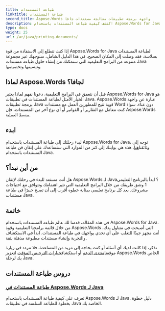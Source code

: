 ```yaml
---
title: طباعة المستندات
linktitle: طباعة المستندات
second_title: Aspose.Words واجهة برمجة تطبيقات معالجة مستندات جافا
description: اكتشف كيفية طباعة المستندات باستخدام Aspose.Words for Java من خلال قائمة البرامج التعليمية الشاملة الخاصة بنا. تعلم كيفية إنشاء حلول طباعة مستندات Java وتنسيقها وتخصيصها.
type: docs
weight: 25
url: /ar/java/printing-documents/
---
```


إذا كنت تتطلع إلى الاستفادة من قوة Aspose.Words for Java لطباعة المستندات بسلاسة، فقد وصلت إلى المكان الصحيح. في هذا الدليل الشامل، سنوجهك عبر مجموعة متنوعة من البرامج التعليمية التي ستمكنك من إنشاء حلول طباعة مستندات Java وتنسيقها وتخصيصها. 

## لماذا Aspose.Words لجافا؟

قبل أن نتعمق في البرامج التعليمية، دعونا نفهم لماذا يعتبر Aspose.Words for Java هو الخيار الأمثل لطباعة المستندات في تطبيقات Java. Aspose.Words عبارة عن واجهة برمجة تطبيقات Java قوية تتيح للمطورين العمل مع مستندات Word دون عناء. سواء كنت تتعامل مع التقارير أو الفواتير أو أي نوع آخر من المستندات، فإن Aspose.Words يبسط العملية.

## ابدء

 لبدء رحلتك إلى طباعة المستندات باستخدام Aspose.Words for Java، توجه إلى وثائقنا[هنا](https://reference.aspose.com/words/java/). هذه هي بوابتك إلى كنز من الموارد التي ستساعدك على إتقان فن طباعة المستندات باستخدام Java.

## من أين نبدأ؟

هل أنت مستعد للبدء في رحلتك لإتقان Aspose.Words لـ Java؟ ابدأ بالبرنامج التعليمي 1 وشق طريقك من خلال البرامج التعليمية التي تثير اهتمامك وتتوافق مع احتياجات مشروعك. يعد كل برنامج تعليمي بمثابة خطوة أقرب إلى أن تصبح خبيرًا في طباعة مستندات Java.

## خاتمة

في هذه المقالة، قدمنا لك عالم طباعة المستندات باستخدام Aspose.Words for Java. من خلال قائمة برامجنا التعليمية وقوة Aspose.Words التي أصبحت في متناول يدك، أنت مجهز جيدًا للتغلب على أي تحدي يواجهك في طباعة المستندات. ابدأ في الاستكشاف والتجربة وإنشاء مستندات مطبوعة مذهلة بثقة.

 تذكر، إذا كانت لديك أي أسئلة أو كنت بحاجة إلى مزيد من المساعدة، فلا تتردد في زيارة موقعنا[منتدى الدعم](https://forum.aspose.com/) أو استكشاف[خيارات الترخيص المؤقت](https://purchase.aspose.com/temporary-license/) لتعزيز Aspose.Words الخاص بك لرحلة Java.

## دروس طباعة المستندات
### [طباعة المستندات في Aspose.Words لـ Java](./printing-documents/)
تعرف على كيفية طباعة المستندات باستخدام Aspose.Words لـ Java. دليل خطوة بخطوة للطباعة السلسة في تطبيقات Java الخاصة بك.